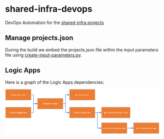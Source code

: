 # shared-infra-devops

DevOps Automation for the [shared-infra projects](https://github.com/vplauzon/shared-infra)

## Manage projects.json

During the build we embed the projects.json file within the input parameters file using [create-input-parameters.py](create-input-parameters.py).

## Logic Apps

Here is a graph of the Logic Apps dependencies:

![Dependencies](img/dependencies.png)

